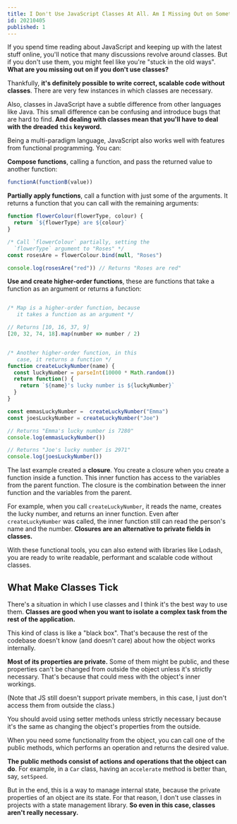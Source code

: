 ```yaml
---
title: I Don't Use JavaScript Classes At All. Am I Missing Out on Something?
id: 20210405
published: 1
---
```

If you spend time reading about JavaScript and keeping up with the latest stuff online, you'll notice that many discussions revolve around classes. But if you don't use them, you might feel like you're "stuck in the old ways". **What are you missing out on if you don't use classes?**

Thankfully, **it's definitely possible to write correct, scalable code without classes**. There are very few instances in which classes are necessary.

Also, classes in JavaScript have a subtle difference from other languages like Java. This small difference can be confusing and introduce bugs that are hard to find. **And dealing with classes mean that you'll have to deal with the dreaded `this` keyword.**

Being a multi-paradigm language, JavaScript also works well with features from functional programming. You can:

**Compose functions**, calling a function, and pass the returned value to another function:
```javascript
functionA(functionB(value))
```

**Partially apply functions**, call a function with just some of the arguments. It returns a function that you can call with the remaining arguments:
```javascript
function flowerColour(flowerType, colour) {
  return `${flowerType} are ${colour}`
}

/* Call `flowerColour` partially, setting the 
  `flowerType` argument to "Roses" */
const rosesAre = flowerColour.bind(null, "Roses")

console.log(rosesAre("red")) // Returns "Roses are red"
```

**Use and create higher-order functions**, these are functions that take a function as an argument or returns a function:
```javascript

/* Map is a higher-order function, because
   it takes a function as an argument */

// Returns [10, 16, 37, 9]
[20, 32, 74, 18].map(number => number / 2)


/* Another higher-order function, in this
   case, it returns a function */
function createLuckyNumber(name) {
  const luckyNumber = parseInt(10000 * Math.random())
  return function() {
    return `${name}'s lucky number is ${luckyNumber}`
  }
}

const emmasLuckyNumber =  createLuckyNumber("Emma")
const joesLuckyNumber = createLuckyNumber("Joe")

// Returns "Emma's lucky number is 7280"
console.log(emmasLuckyNumber())

// Returns "Joe's lucky number is 2971"
console.log(joesLuckyNumber())
```

The last example created a **closure**. You create a closure when you create a function inside a function. This inner function has access to the variables from the parent function. The closure is the combination between the inner function and the variables from the parent.

For example, when you call `createLuckyNumber`, it reads the name, creates the lucky number, and returns an inner function. Even after `createLuckyNumber` was called, the inner function still can read the person's name and the number. **Closures are an alternative to private fields in classes.**

With these functional tools, you can also extend with libraries like Lodash, you are ready to write readable, performant and scalable code without classes.

## What Make Classes Tick

There's a situation in which I use classes and I think it's the best way to use them. **Classes are good when you want to isolate a complex task from the rest of the application.**

This kind of class is like a "black box". That's because the rest of the codebase doesn't know (and doesn't care) about how the object works internally.

**Most of its properties are private.** Some of them might be public, and these properties can't be changed from outside the object unless it's strictly necessary. That's because that could mess with the object's inner workings.

(Note that JS still doesn't support private members, in this case, I just don't access them from outside the class.)

You should avoid using setter methods unless strictly necessary because it's the same as changing the object's properties from the outside.

When you need some functionality from the object, you can call one of the public methods, which performs an operation and returns the desired value.

**The public methods consist of actions and operations that the object can do**. For example, in a `Car` class, having an `accelerate` method is better than, say, `setSpeed`.

But in the end, this is a way to manage internal state, because the private properties of an object are its state. For that reason, I don't use classes in projects with a state management library. **So even in this case, classes aren't really necessary.**